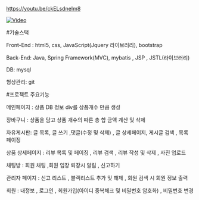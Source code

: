 https://youtu.be/ckELsdneIm8

[![Video](http://img.youtube.com/vi/ckELsdneIm8/0.jpg)](https://youtu.be/ckELsdneIm8) 

#기술스택

Front-End : html5, css, JavaScript(Jquery 라이브러리), bootstrap

Back-End: Java, Spring Framework(MVC), mybatis , JSP , JSTL(라이브러리)

DB: mysql

형상관리: git

#프로젝트 주요기능

메인페이지 : 상품 DB 정보 div를 상품개수 만큼 생성

장바구니 : 상품을 담고 상품 개수의 따른 총 합 금액 계산 및 삭제

자유게시판: 글 목록, 글 쓰기 ,댓글(수정 및 삭제) , 글 상세페이지, 게시글 검색 , 목록 페이징

상품 상세페이지 : 리뷰 목록 및 페이징 , 리뷰 검색 , 리뷰 작성 및 삭제 , 사진 업로드

채팅방 : 회원 채팅 ,회원 입장 퇴장시 알림 , 신고하기

관리자 페이지 : 신고 리스트 , 블랙리스트 추가 및 해제 , 회원 검색 시 회원 정보 출력

회원 : 내정보 , 로그인 , 회원가입(아이디 중복체크 및 비밀번호 암호화) , 비밀번호 변경

